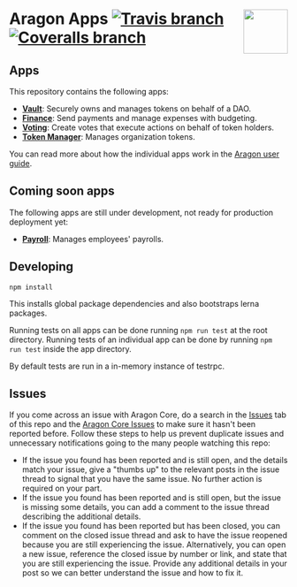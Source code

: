 # Aragon Apps <img align="right" src="https://raw.githubusercontent.com/aragon/design/master/readme-logo.png" height="80px" /> [![Travis branch](https://img.shields.io/travis/aragon/aragon-apps/master.svg?style=for-the-badge)](https://travis-ci.org/aragon/aragon-apps) [![Coveralls branch](https://img.shields.io/coveralls/aragon/aragon-apps/master.svg?style=for-the-badge)](https://coveralls.io/github/aragon/aragon-apps)

## Apps

This repository contains the following apps:

- **[Vault](apps/vault)**: Securely owns and manages tokens on behalf of a DAO.
- **[Finance](apps/finance)**: Send payments and manage expenses with budgeting.
- **[Voting](apps/voting)**: Create votes that execute actions on behalf of token holders.
- **[Token Manager](apps/token-manager)**: Manages organization tokens.

You can read more about how the individual apps work in the [Aragon user guide](https://wiki.aragon.org/tutorials/Aragon_User_Guide/#3-aragon-apps).

## Coming soon apps

The following apps are still under development, not ready for production deployment yet:

- **[Payroll](future-apps/payroll)**: Manages employees' payrolls.

## Developing

```
npm install
```

This installs global package dependencies and also bootstraps lerna packages.

Running tests on all apps can be done running `npm run test` at the root directory. Running tests of an individual app can be done by running `npm run test` inside the app directory.

By default tests are run in a in-memory instance of testrpc.

## Issues

If you come across an issue with Aragon Core, do a search in the [Issues](https://github.com/aragon/aragon-apps/issues?utf8=%E2%9C%93&q=is%3Aissue) tab of this repo and the [Aragon Core Issues](https://github.com/aragon/aragon/issues?utf8=%E2%9C%93&q=is%3Aissue) to make sure it hasn't been reported before. Follow these steps to help us prevent duplicate issues and unnecessary notifications going to the many people watching this repo:

- If the issue you found has been reported and is still open, and the details match your issue, give a "thumbs up" to the relevant posts in the issue thread to signal that you have the same issue. No further action is required on your part.
- If the issue you found has been reported and is still open, but the issue is missing some details, you can add a comment to the issue thread describing the additional details.
- If the issue you found has been reported but has been closed, you can comment on the closed issue thread and ask to have the issue reopened because you are still experiencing the issue. Alternatively, you can open a new issue, reference the closed issue by number or link, and state that you are still experiencing the issue. Provide any additional details in your post so we can better understand the issue and how to fix it.
